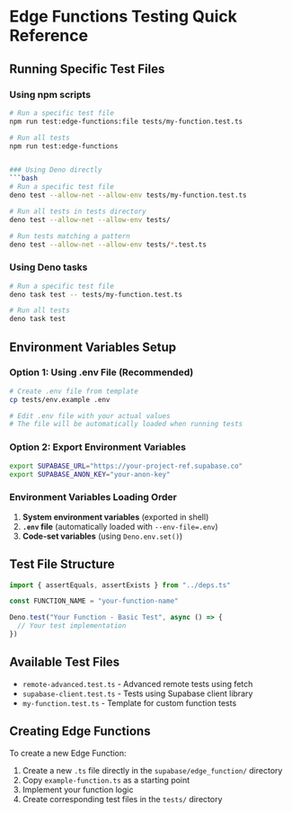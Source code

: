 # Edge Functions Testing Quick Reference

## Running Specific Test Files

### Using npm scripts
```bash
# Run a specific test file
npm run test:edge-functions:file tests/my-function.test.ts

# Run all tests
npm run test:edge-functions


### Using Deno directly
```bash
# Run a specific test file
deno test --allow-net --allow-env tests/my-function.test.ts

# Run all tests in tests directory
deno test --allow-net --allow-env tests/

# Run tests matching a pattern
deno test --allow-net --allow-env tests/*.test.ts
```

### Using Deno tasks
```bash
# Run a specific test file
deno task test -- tests/my-function.test.ts

# Run all tests
deno task test
```

## Environment Variables Setup

### Option 1: Using .env File (Recommended)
```bash
# Create .env file from template
cp tests/env.example .env

# Edit .env file with your actual values
# The file will be automatically loaded when running tests
```

### Option 2: Export Environment Variables
```bash
export SUPABASE_URL="https://your-project-ref.supabase.co"
export SUPABASE_ANON_KEY="your-anon-key"
```

### Environment Variables Loading Order
1. **System environment variables** (exported in shell)
2. **`.env` file** (automatically loaded with `--env-file=.env`)
3. **Code-set variables** (using `Deno.env.set()`)

## Test File Structure

```typescript
import { assertEquals, assertExists } from "../deps.ts"

const FUNCTION_NAME = "your-function-name"

Deno.test("Your Function - Basic Test", async () => {
  // Your test implementation
})
```

## Available Test Files

- `remote-advanced.test.ts` - Advanced remote tests using fetch
- `supabase-client.test.ts` - Tests using Supabase client library
- `my-function.test.ts` - Template for custom function tests

## Creating Edge Functions

To create a new Edge Function:

1. Create a new `.ts` file directly in the `supabase/edge_function/` directory
2. Copy `example-function.ts` as a starting point
3. Implement your function logic
4. Create corresponding test files in the `tests/` directory
